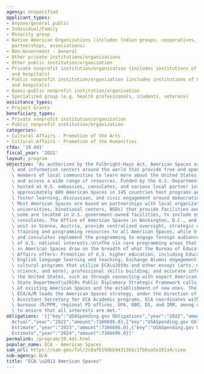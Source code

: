 ```yaml
---
agency: Unspecified
applicant_types:
- Anyone/general public
- Individual/Family
- Minority group
- Native American Organizations (includes lndian groups, cooperatives, corporations,
  partnerships, associations)
- Non-Government - General
- Other private institutions/organizations
- Other public institution/organization
- Private nonprofit institution/organization (includes institutions of higher education
  and hospitals)
- Public nonprofit institution/organization (includes institutions of higher education
  and hospitals)
- Quasi-public nonprofit institution/organization
- Specialized group (e.g. health professionals, students, veterans)
assistance_types:
- Project Grants
beneficiary_types:
- Private nonprofit institution/organization
- Public nonprofit institution/organization
categories:
- Cultural Affairs - Promotion of the Arts
- Cultural Affairs - Promotion of the Humanities
cfda: '19.441'
fiscal_year: '2022'
layout: program
objective: "As authorized by the Fulbright-Hays Act, American Spaces are cultural\
  \ and information centers around the world that provide free and open access for\
  \ members of local communities to learn more about the United States, develop skills,\
  \ and access a wide range of resources. Funded by the U.S. Department of State and\
  \ hosted at U.S. embassies, consulates, and various local partner institutions,\
  \ approximately 600 American Spaces in 145 countries host programs and events that\
  \ foster learning, discussion, and civic engagement around democratic principles.\
  \ Most American Spaces are based on partnerships with local organizations (libraries,\
  \ universities, binational centers, NGOs) that provide facilities and staff, but\
  \ some are located in U.S. government-owned facilities, to include embassies or\
  \ consulates. The Office of American Spaces in Washington, D.C., and its training\
  \ unit in Vienna, Austria, provide centralized oversight, strategic direction, funding,\
  \ training and programming resources to all American Spaces, while U.S. embassies\
  \ and consulates implement the programming to engage foreign audiences in support\
  \ of U.S. national interests.\n\nThe six core programming areas that take place\
  \ in American Spaces draw on the breadth of what the Bureau of Educational and Cultural\
  \ Affairs offers: Promotion of U.S. higher education, including EducationUSA advising;\
  \ English language learning and teaching; Exchange Alumni engagement; strategic\
  \ cultural programs that utilize ECA\u2019s and other envoys (arts, music, sports,\
  \ science, and more); professional skills building; and accurate information about\
  \ the United States, such as through connecting with expert American speakers. The\
  \ State Department\u2019s Public Diplomacy Strategic Framework calls for the revitalization\
  \ of existing American Spaces and the establishment of new ones. The Director of\
  \ ECA/A/M leads the American Spaces strategy, under the direction of the Deputy\
  \ Assistant Secretary for ECA Academic programs. ECA coordinates with other Department\
  \ bureaus (R/PPR, regional PD offices, GPA, OBO, DS, and IRM, among others) as appropriate\
  \ to ensure that all interests are met."
obligations: '[{"key":"USASpending.gov Obligations","year":"2022","amount":7883566.63},{"key":"SAM.gov
  Actual","year":"2022","amount":7166696.0},{"key":"USASpending.gov Obligations","year":"2023","amount":1587783.28},{"key":"SAM.gov
  Estimate","year":"2023","amount":7166696.0},{"key":"USASpending.gov Obligations","year":"2024","amount":0.0},{"key":"SAM.gov
  Estimate","year":"2024","amount":7166696.0}]'
permalink: /program/19.441.html
popular_name: ECA - American Spaces
sam_url: https://sam.gov/fal/2c8afb19dbb94313b1c1fb6aa5e101a4/view
sub-agency: N/A
title: "ECA \u2013 American Spaces"
---
```

